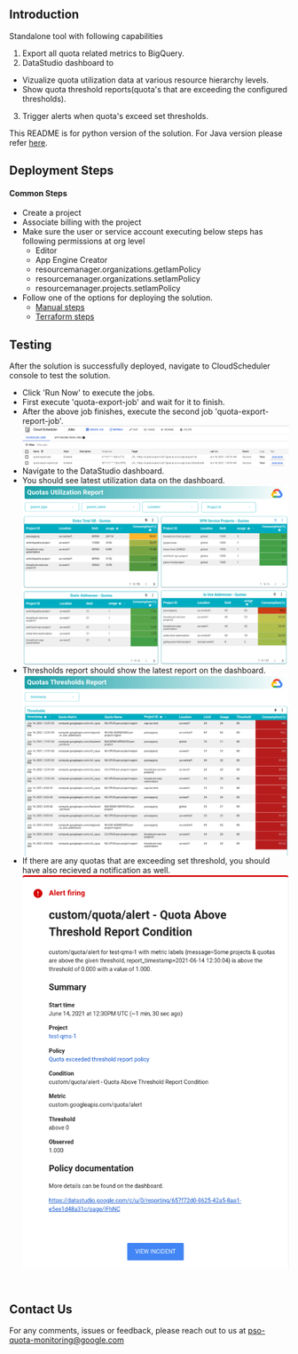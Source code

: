 ## Introduction

Standalone tool with following capabilities
1. Export all quota related metrics to BigQuery.
2. DataStudio dashboard to
  * Vizualize quota utilization data at various resource hierarchy levels.
  * Show quota threshold reports(quota's that are exceeding the configured thresholds).
3. Trigger alerts when quota's exceed set thresholds.


This README is for python version of the solution. For Java version please refer
[here](../java/README.md).


## Deployment Steps

#### Common Steps
* Create a project
* Associate billing with the project
* Make sure the user or service account executing below steps has following permissions at org level
  * Editor
  * App Engine Creator
  * resourcemanager.organizations.getIamPolicy
  * resourcemanager.organizations.setIamPolicy
  * resourcemanager.projects.setIamPolicy
* Follow one of the options for deploying the solution.
  * [Manual steps](docs/manual_deploy.README.md)
  * [Terraform steps](docs/terraform_deploy.README.md)


## Testing
After the solution is successfully deployed, navigate to CloudScheduler console
to test the solution.

* Click 'Run Now' to execute the jobs.
* First execute 'quota-export-job' and wait for it to finish.
* After the above job finishes, execute the second job 'quota-export-report-job'.
  <img src="docs/scheduler.png" align="center" />
* Navigate to the DataStudio dashboard.
* You should see latest utilization data on the dashboard.
  <img src="docs/utilization.png" align="center" />
* Thresholds report should show the latest report on the dashboard.
  <img src="docs/threshold.png" align="center" />
* If there are any quotas that are exceeding set threshold, you should have also recieved a
notification as well.
  <img src="docs/alert.png" align="center" />

<br />

## Contact Us
For any comments, issues or feedback, please reach out to us at pso-quota-monitoring@google.com
